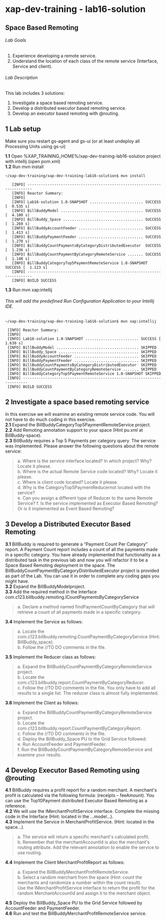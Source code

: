 # xap-dev-training - lab16-solution

## 	Space Based Remoting

###### Lab Goals
1.  Experience developing a remote service.
2.  Understand the location of each class of the remote service (Interface, Service and client).
###### Lab Description
This lab includes 3 solutions:
1. 	Investigate a space based remoting service.
2.	Develop a distributed executor based remoting service.
3.	Develop an executor based remoting with @routing.
## 1 Lab setup
Make sure you restart gs-agent and gs-ui (or at least undeploy all Processing Units using gs-ui)

**1.1** Open %XAP_TRAINING_HOME%/xap-dev-training-lab16-solution project with intellij (open pom.xml)<br>
**1.2** Run mvn install

    ~/xap-dev-training/xap-dev-training-lab16-solution$ mvn install
    
       [INFO] ------------------------------------------------------------------------
       [INFO] Reactor Summary:
       [INFO] 
       [INFO] Lab16-solution 1.0-SNAPSHOT ........................ SUCCESS [  0.535 s]
       [INFO] BillBuddyModel ..................................... SUCCESS [  4.100 s]
       [INFO] BillBuddy_Space .................................... SUCCESS [  1.269 s]
       [INFO] BillBuddyAccountFeeder ............................. SUCCESS [  1.413 s]
       [INFO] BillBuddyPaymentFeeder ............................. SUCCESS [  1.270 s]
       [INFO] BillBuddyCountPaymentsByCategoryDistributedExecutor  SUCCESS [  1.236 s]
       [INFO] BillBuddyCountPaymentByCategoryRemoteService ....... SUCCESS [  1.148 s]
       [INFO] BillBuddyCategoryTop5PaymentRemoteService 1.0-SNAPSHOT SUCCESS [  1.123 s]
       [INFO] ------------------------------------------------------------------------
       [INFO] BUILD SUCCESS


**1.3** Run mvn xap:intellij
###### This will add the predefined Run Configuration Application to your Intellij IDE.

    ~/xap-dev-training/xap-dev-training-lab16-solution$ mvn xap:intellij
    
     [INFO] Reactor Summary:
     [INFO] 
     [INFO] Lab16-solution 1.0-SNAPSHOT ........................ SUCCESS [  1.630 s]
     [INFO] BillBuddyModel ..................................... SKIPPED
     [INFO] BillBuddy_Space .................................... SKIPPED
     [INFO] BillBuddyAccountFeeder ............................. SKIPPED
     [INFO] BillBuddyPaymentFeeder ............................. SKIPPED
     [INFO] BillBuddyCountPaymentsByCategoryDistributedExecutor  SKIPPED
     [INFO] BillBuddyCountPaymentByCategoryRemoteService ....... SKIPPED
     [INFO] BillBuddyCategoryTop5PaymentRemoteService 1.0-SNAPSHOT SKIPPED
     [INFO] ------------------------------------------------------------------------
     [INFO] BUILD SUCCESS

## 2	Investigate a space based remoting service
In this exercise we will examine an existing remote service code. 
You will not have to do much coding in this exercise. <br /> 
**2.1**	Expand the BillBuddyCategoryTop5PaymentRemoteService project. <br /> 
**2.2**	Add Remoting annotation support to your space (Hint pu.xml at BillBuddy-space). <br />
**2.3**	BillBuddy requires a Top 5 Payments per category query. 
The service was implemented. Please answer the following questions about the remote service: <br />

>a.	Where is the service interface located? In which project? Why? Locate it please. <br /> 
b.	Where is the actual Remote Service code located? Why? Locate it please. <br />
c.	Where is client code located? Locate it please. <br />
d.	Why is the CategoryTop5PaymentReducernot located with the service? <br />
e.	Can you assign a different type of Reducer to the same Remote Service?
f.	Is the service implemented as Executor Based Remoting? Or is it implemented as Event Based Remoting?

## 3	Develop a Distributed Executor Based Remoting
**3.1**	BillBuddy is required to generate a “Payment Count Per Category” report. 
A Payment Count report includes a count of all the payments made in a specific category.
You have already implemented that functionality as a distributed task in the previous lab 
and now you will refactor it to be a Space Based Remoting deployment in the space. 
The BillBuddyCountPaymentByCategoryDistributedExecutor project is provided as part of the Lab. 
You can use it in order to complete any coding gaps you might have. <br />
**3.2**	 Expand the BillBuddyModelproject. <br /> 
**3.3**	 Add the required method in the Interface com.c123.billbuddy.remoting.ICountPaymentsByCategoryService <br />

>a.	Declare a method named findPaymentCountByCategory that will retrieve a count of all payments made in a specific category. <br /> 

**3.4**	 Implement the Service as follows: <br />
>a.	Locate the com.c123.billbuddy.remoting.CountPaymentByCategoryService (Hint: BillBuddy_space). <br />
b.	Follow the //TO DO comments in the file. <br />

**3.5**	 Implement the Reducer class as follows: <br />
>a.	Expand the BillBuddyCountPaymentByCategoryRemoteService project. <br />
b.	Locate the com.c123.billbuddy.report.CountPaymentByCategoryReducer. <br />
c.	Follow the //TO DO comments in the file. 
You only have to add all results to a single list. 
The reducer class is almost fully implemented. <br />

**3.6**	 Implement the Client as follows: <br />
>a.	Expand the BillBuddyCountPaymentByCategoryRemoteService project. <br />
b.	Locate the com.c123.billbuddy.report.CountPaymentByCategoryReport. <br />
c.	Follow the //TO DO comments in the file. <br />
d.	Deploy the BillBuddy_Space PU to the Grid Service followed: <br /> 
e.	Run AccountFeeder and PaymentFeeder. <br />
f.	Run the BillBuddyCountPaymentByCategoryRemoteService and examine your results. 

## 4	Develop Executor Based Remoting using @routing
**4.1**	BillBuddy requires a profit report for a random merchant. 
A merchant's profit is calculated via the following formula: (receipts – feeAmount). 
You can use the Top10Payment distributed Executor Based Remoting as a reference. <br />
**4.2**	We will use the IMerchantProfitService interface. 
Complete the missing code in the Interface (Hint: located in the …model…). <br />
**4.3**	Implement the Service in MerchantProfitService. (Hint: located in the space…). <br />
>a.	The service will return a specific merchant's calculated profit. <br />
b.	Remember that the merchantAccountId is also the merchant's routing attribute. 
Add the relevant annotation to enable the service to use routing. <br />

**4.4**	Implement the Client MerchantProfitReport as follows: <br />
>a.	Expand the BillBuddyMerchantProfitRemoteService. <br />
b.	Select a random merchant from the space (Hint: count the merchants and randomize a number within the count result). <br />
Use the IMerchantProfitService interface to return the profit for the random MerchantAccountId and assign it to the merchant object. <br />

**4.5**	Deploy the BillBuddy_Space PU to the Grid Service followed by 
AccountFeeder and PaymentFeeder. <br />
**4.6**	Run and test the BillBuddyMerchantProfitRemoteService service.

